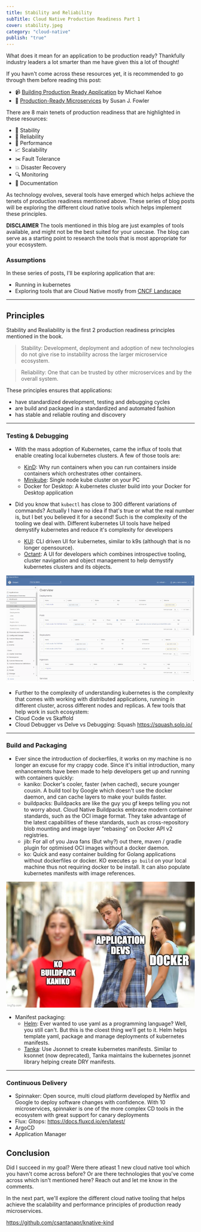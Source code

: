 ```yaml
---
title: Stability and Reliability
subTitle: Cloud Native Production Readiness Part 1
cover: stability.jpeg
category: "cloud-native"
publish: "true"
---
```


What does it mean for an application to be production ready? Thankfully industry leaders a lot smarter than me have given this a lot of thought!

If you havn't come across these resources yet, it is recommended  to go through them before reading this post:

- 📹 [Building Production Ready Application][production-ready-talk] by Michael Kehoe
- 📕 [Production-Ready Microservices][production-readiness-book] by Susan J. Fowler

There are 8 main tenets of production readiness that are highlighted in these resources:

- 🔗 Stability
- 🎯 Reliability
- 🥁 Performance
- 📈 Scalability
- ✂️ Fault Tolerance
- 💥 Disaster Recovery
- 🔍 Monitoring
- 📕 Documentation

As technology evolves, several tools have emerged which helps achieve the tenets of production readiness mentioned above. These series of blog posts will be exploring the different cloud native tools which helps implement these principles.

**DISCLAIMER** The tools mentioned in this blog are just examples of tools available, and might not be the best suited for your usecase. The blog can serve as a starting point to research the tools that is most appropriate for your ecosystem.

### Assumptions

In these series of posts, I'll be exploring application that are:

- Running in kubernetes
- Exploring tools that are Cloud Native mostly from [CNCF Landscape][cncf-landspace]

---

## Principles

Stability and Realiability is the first 2 production readiness principles mentioned in the book.

> Stability: Development, deployment and adoption of new technologies do not give rise to instability across the larger microservice ecosystem.

> Reliability: One that can be trusted by other microservices and by the overall system.

These principles ensures that applications:

- have standardized development, testing and debugging cycles
- are build and packaged in a standardized and automated fashion
- has stable and reliable routing and discovery

---

### Testing & Debugging

- With the mass adoption of Kubernetes, came the influx of tools that enable creating local kubernetes clusters. A few of those tools are:
  - [KinD][kind]: Why run containers when you can run containers inside containers which orchestrates other containers.
  - [Minikube][minikube]: Single node kube cluster on your PC
  - Docker for Desktop: A kubernetes cluster build into your Docker for Desktop application

- Did you know that `kubectl` has close to 300 different variations of commands? Actually I have no idea if that's true or what the real number is, but I bet you believed it for a second! Such is the complexity of the tooling we deal with. Different kubernetes UI tools have helped demystify kubernetes and reduce it's complexity for developers
  - [KUI](https://kui.tools/): CLI driven UI for kubernetes, similar to k9s (although that is no longer opensource).
  - [Octant][octant]: A UI for developers which combines introspective tooling, cluster navigation and object management to help demystify kubernetes clusters and its objects.

![](./assets/octant.png)

- Further to the complexity of understanding kubernetes is the complexity that comes with working with distributed applications, running in different cluster, across different nodes and replicas. A few tools that help work in such ecosystem:
- Cloud Code vs Skaffold
- Cloud Debugger vs Delve vs Debugging: Squash https://squash.solo.io/

---

### Build and Packaging

- Ever since the introduction of dockerfiles, it works on my machine is no longer an excuse for my crappy code. Since it's initial introduction, many enhancements have been made to help developers get up and running with containers quickly:
  - kaniko: Docker's cooler, faster (when cached), secure younger cousin. A build tool by Google which doesn't use the docker daemon, and can cache layers to make your builds faster.
  - buildpacks: Buildpacks are like the guy you gf keeps telling you not to worry about. Cloud Native Buildpacks embrace modern container standards, such as the OCI image format. They take advantage of the latest capabilities of these standards, such as cross-repository blob mounting and image layer "rebasing" on Docker API v2 registries.
  - jib: For all of you Java fans (But why?) out there, maven / gradle plugin for optimised OCI images without a docker daemon.
  - ko: Quick and easy container building for Golang applications without dockerfiles or docker. KO executes `go build` on your local machine thus not requiring docker to be install. It can also populate kubernetes manifests with image references.

![](./assets/image-build.jpeg)

- Manifest packaging:
  - [Helm](https://helm.sh/): Ever wanted to use yaml as a programming language? Well, you still can't. But this is the cloest thing we'll get to it. Helm helps template yaml, package and manage deployments of kubernetes manifests.
  - [Tanka](https://tanka.dev/): Use Jsonnet to create kubernetes manifests. Similar to ksonnet (now deprecated), Tanka maintains the kubernetes jsonnet library helping create DRY manifests.

---

### Continuous Delivery

- Spinnaker: Open source, multi cloud platform developed by Netflix and Google to deploy software changes with confidence. With 10 microservices, spinnaker is one of the more complex CD tools in the ecosystem with great support for canary deployments 
- Flux: Gitops: https://docs.fluxcd.io/en/latest/
- ArgoCD
- Application Manager

## Conclusion

Did I succeed in my goal? Were there atleast 1 new cloud native tool which you havn't come across before? Or are there technologies that you've come across which isn't mentioned here? Reach out and let me know in the comments.

In the next part, we'll explore the different cloud native tooling that helps achieve the scalability and performance principles of production ready microservices.


<!-- Links  -->

[production-readiness-book]: https://www.amazon.com.au/Production-Ready-Microservices-Standardized-Engineering-Organization/dp/1491965975/ref=asc_df_1491965975/?tag=googleshopdsk-22&linkCode=df0&hvadid=341791741598&hvpos=&hvnetw=g&hvrand=11583469740343046994&hvpone=&hvptwo=&hvqmt=&hvdev=c&hvdvcmdl=&hvlocint=&hvlocphy=9071462&hvtargid=pla-504426002607&psc=1

[production-ready-talk]: https://www.infoq.com/presentations/production-ready-applications/

[cncf-landspace]: https://landscape.cncf.io/

[kind]: https://kind.sigs.k8s.io/docs/user/quick-start/

https://github.com/csantanapr/knative-kind

[octant]: https://github.com/vmware-tanzu/octant

[minikube]: https://minikube.sigs.k8s.io/docs/start/
